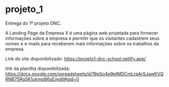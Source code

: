 # projeto_1
Entrega do 1º projeto DNC.

A Landing Page da Empresa X é uma página web projetada para fornecer informações sobre a empresa e permitir que os visitantes cadastrem seus nomes e e-mails para receberem mais informações sobre os trabalhos da empresa.

Link do site disponibilizado: https://projeto1-dnc-school.netlify.app/

link da planilha disponibilizada: https://docs.google.com/spreadsheets/d/19pSo4e9etMDCmLrpArSJawKVQRNB75RgSK1ukmpB6sE/edit#gid=0

